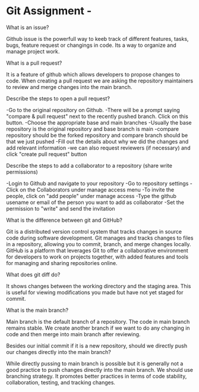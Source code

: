 # Git Assignment - <SidraOB>
What is an issue?

Github issue is the powerfull way to keeb track of different features, tasks, bugs, feature request or changings in code. Its a way to organize and manage project work.

What is a pull request?

It is a feature of github which allows developers to propose changes to code. When creating a pull request we are asking the repository maintainers to review and merge changes into the main branch.

Describe the steps to open a pull request?

-Go to the original repository on Github.
-There will be a prompt saying "compare & pull request" next to the recently pushed branch. Click on this button.
-Choose the appropriate base and main branches
-Usually the base repository is the original repository and base branch is main 
-compare repository should be the forked repository and compare branch should be that we just pushed
-Fill out the details about why we did the changes and add relevant information
-we can also request reviewers (if necessary) and click "create pull request" button

Describe the steps to add a collaborator to a repository (share write permissions)

-Login to Github and navigate to your repository
-Go to repository settings
-Click on the Collaborators under manage access menu
-To invite the people, click on "add people" under manage access
-Type the github usename or email of the person you want to add as collaborator
-Set the permission to "write" and send the invitation

What is the difference between git and GitHub?

Git is a distributed version control system that tracks changes in source code during software development. Git manages and tracks changes to files in a repository, allowing you to commit, branch, and merge changes locally.
GitHub is a platform that leverages Git to offer a collaborative environment for developers to work on projects together, with added features and tools for managing and sharing repositories online.

What does git diff do?

It shows changes between the working directory and the staging area. This is useful for viewing modifications you made but have not yet staged for commit.

What is the main branch?

Main branch is the default branch of a repository. The code in main branch remains stable. We create another branch if we want to do any changing in code and then merge into main branch after reviewing. 

Besides our initial commit if it is a new repository, should we directly push our changes directly into the main branch?

While directly pussing to main branch is possible but it is generally not a good practice to push changes directly into the main branch. We should use branching strategy. It promotes better practices in terms of code stability, collaboration, testing, and tracking changes.
